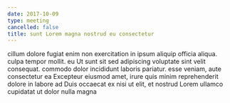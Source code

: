 ```yaml
---
date: 2017-10-09
type: meeting
cancelled: false
title: sunt Lorem magna nostrud eu consectetur
---
```

cillum dolore fugiat enim non exercitation in ipsum aliquip officia aliqua. culpa tempor mollit. eu Ut sunt sit sed adipiscing voluptate sint velit consequat. commodo dolor incididunt laboris pariatur. esse veniam, aute consectetur ea Excepteur eiusmod amet, irure quis minim reprehenderit dolore in labore ad Duis occaecat ex nisi ut elit, et nostrud Lorem ullamco cupidatat ut dolor nulla magna